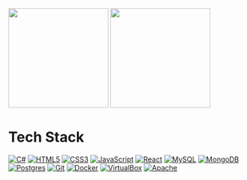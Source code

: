 <img src="https://github-profile-summary-cards.vercel.app/api/cards/profile-details?username=integrityzip&theme=tokyonight" height="200px" width="auto">
<img src="https://denvercoder1-github-readme-stats.vercel.app/api/top-langs/?username=integrityzip&langs_count=8&hide=jupyter%20notebook&layout=compact&theme=tokyonight&hide_border=true" height="200px" width="auto"/>

# Tech Stack

[![C#](https://img.shields.io/badge/C%23-239120?logo=c-sharp&logoColor=fff)](https://learn.microsoft.com/dotnet/csharp/)
[![HTML5](https://img.shields.io/badge/HTML5-E34F26?logo=html5&logoColor=fff)](https://developer.mozilla.org/docs/Web/HTML)
[![CSS3](https://img.shields.io/badge/CSS3-1572B6?logo=css3&logoColor=fff)](https://developer.mozilla.org/docs/Web/CSS)
[![JavaScript](https://img.shields.io/badge/JavaScript-F7DF1E?logo=javascript&logoColor=000)](https://developer.mozilla.org/docs/Web/JavaScript)
[![React](https://img.shields.io/badge/React-61DAFB?logo=react&logoColor=000)](https://react.dev/)
[![MySQL](https://img.shields.io/badge/MySQL-4479A1?logo=mysql&logoColor=fff)](https://www.mysql.com/)
[![MongoDB](https://img.shields.io/badge/MongoDB-47A248?logo=mongodb&logoColor=fff)](https://www.mongodb.com/)
[![Postgres](https://img.shields.io/badge/Postgres-316192?logo=postgresql&logoColor=fff)](https://www.postgresql.org/)
[![Git](https://img.shields.io/badge/Git-F05032?logo=git&logoColor=fff)](https://git-scm.com/)
[![Docker](https://img.shields.io/badge/Docker-2496ED?logo=docker&logoColor=fff)](https://www.docker.com/)
[![VirtualBox](https://img.shields.io/badge/VirtualBox-183A61?logo=virtualbox&logoColor=fff)](https://www.virtualbox.org/)
[![Apache](https://img.shields.io/badge/Apache-D22128?logo=apache&logoColor=fff)](https://httpd.apache.org/)
